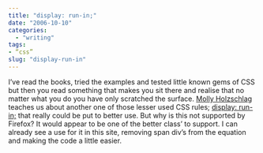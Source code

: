```yaml
---
title: "display: run-in;"
date: "2006-10-10"
categories: 
  - "writing"
tags:
- “css”
slug: "display-run-in"
---
```


I’ve read the books, tried the examples and tested little known gems of CSS but then you read something that makes you sit there and realise that no matter what you do you have only scratched the surface. [Molly Holzschlag][1] teaches us about another one of those lesser used CSS rules; [display: run-in;][2] that really could be put to better use. But why is this not supported by Firefox? It would appear to be one of the better class’ to support. I can already see a use for it in this site, removing span div’s from the equation and making the code a little easier.

[1]:	https://molly.com
[2]:	https://www.thinkvitamin.com/features/css/in-search-of-the-missing-run-in-value